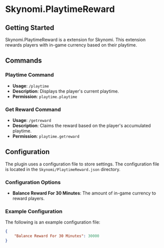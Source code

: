 # Skynomi.PlaytimeReward

## Getting Started

Skynomi.PlaytimeReward is a extension for Skynomi. This extension rewards players with in-game currency based on their playtime.

## Commands

### Playtime Command

* **Usage**: `/playtime`
* **Description**: Displays the player's current playtime.
* **Permission**: `playtime.playtime`

### Get Reward Command

* **Usage**: `/getreward`
* **Description**: Claims the reward based on the player's accumulated playtime.
* **Permission**: `playtime.getreward`

## Configuration

The plugin uses a configuration file to store settings. The configuration file is located in the `Skynomi/PlaytimeReward.json` directory.

### Configuration Options

* **Balance Reward For 30 Minutes**: The amount of in-game currency to reward players.

### Example Configuration

The following is an example configuration file:

```json
{
    "Balance Reward For 30 Minutes": 30000
}
```
